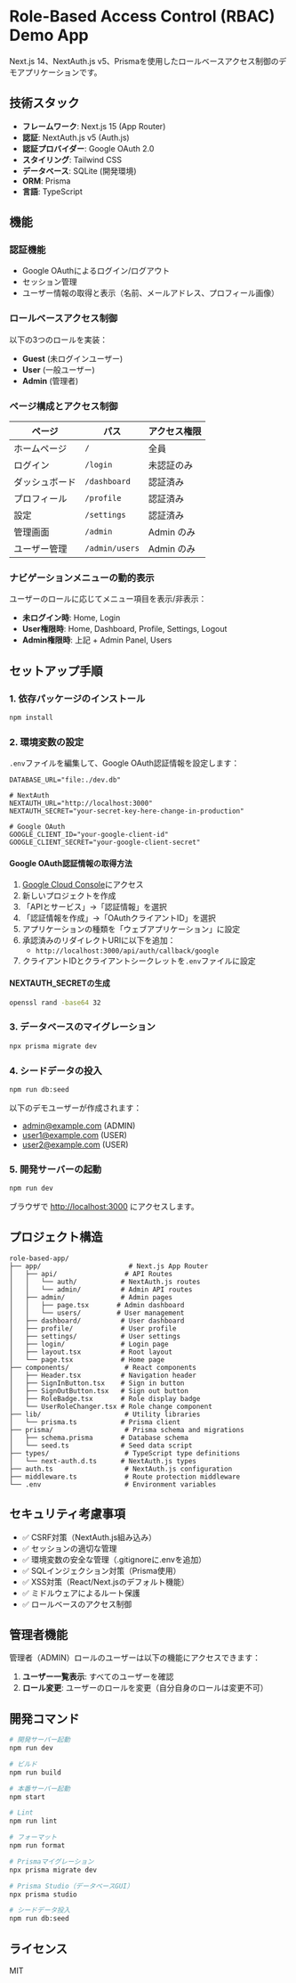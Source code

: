 # Role-Based Access Control (RBAC) Demo App

Next.js 14、NextAuth.js v5、Prismaを使用したロールベースアクセス制御のデモアプリケーションです。

## 技術スタック

- **フレームワーク**: Next.js 15 (App Router)
- **認証**: NextAuth.js v5 (Auth.js)
- **認証プロバイダー**: Google OAuth 2.0
- **スタイリング**: Tailwind CSS
- **データベース**: SQLite (開発環境)
- **ORM**: Prisma
- **言語**: TypeScript

## 機能

### 認証機能
- Google OAuthによるログイン/ログアウト
- セッション管理
- ユーザー情報の取得と表示（名前、メールアドレス、プロフィール画像）

### ロールベースアクセス制御
以下の3つのロールを実装：
- **Guest** (未ログインユーザー)
- **User** (一般ユーザー)
- **Admin** (管理者)

### ページ構成とアクセス制御

| ページ | パス | アクセス権限 |
|--------|------|-------------|
| ホームページ | `/` | 全員 |
| ログイン | `/login` | 未認証のみ |
| ダッシュボード | `/dashboard` | 認証済み |
| プロフィール | `/profile` | 認証済み |
| 設定 | `/settings` | 認証済み |
| 管理画面 | `/admin` | Admin のみ |
| ユーザー管理 | `/admin/users` | Admin のみ |

### ナビゲーションメニューの動的表示
ユーザーのロールに応じてメニュー項目を表示/非表示：
- **未ログイン時**: Home, Login
- **User権限時**: Home, Dashboard, Profile, Settings, Logout
- **Admin権限時**: 上記 + Admin Panel, Users

## セットアップ手順

### 1. 依存パッケージのインストール

```bash
npm install
```

### 2. 環境変数の設定

`.env`ファイルを編集して、Google OAuth認証情報を設定します：

```env
DATABASE_URL="file:./dev.db"

# NextAuth
NEXTAUTH_URL="http://localhost:3000"
NEXTAUTH_SECRET="your-secret-key-here-change-in-production"

# Google OAuth
GOOGLE_CLIENT_ID="your-google-client-id"
GOOGLE_CLIENT_SECRET="your-google-client-secret"
```

#### Google OAuth認証情報の取得方法

1. [Google Cloud Console](https://console.cloud.google.com/)にアクセス
2. 新しいプロジェクトを作成
3. 「APIとサービス」→「認証情報」を選択
4. 「認証情報を作成」→「OAuthクライアントID」を選択
5. アプリケーションの種類を「ウェブアプリケーション」に設定
6. 承認済みのリダイレクトURIに以下を追加：
   - `http://localhost:3000/api/auth/callback/google`
7. クライアントIDとクライアントシークレットを`.env`ファイルに設定

#### NEXTAUTH_SECRETの生成

```bash
openssl rand -base64 32
```

### 3. データベースのマイグレーション

```bash
npx prisma migrate dev
```

### 4. シードデータの投入

```bash
npm run db:seed
```

以下のデモユーザーが作成されます：
- admin@example.com (ADMIN)
- user1@example.com (USER)
- user2@example.com (USER)

### 5. 開発サーバーの起動

```bash
npm run dev
```

ブラウザで [http://localhost:3000](http://localhost:3000) にアクセスします。

## プロジェクト構造

```
role-based-app/
├── app/                      # Next.js App Router
│   ├── api/                 # API Routes
│   │   └── auth/           # NextAuth.js routes
│   │   └── admin/          # Admin API routes
│   ├── admin/              # Admin pages
│   │   ├── page.tsx       # Admin dashboard
│   │   └── users/         # User management
│   ├── dashboard/          # User dashboard
│   ├── profile/            # User profile
│   ├── settings/           # User settings
│   ├── login/              # Login page
│   ├── layout.tsx          # Root layout
│   └── page.tsx            # Home page
├── components/              # React components
│   ├── Header.tsx          # Navigation header
│   ├── SignInButton.tsx    # Sign in button
│   ├── SignOutButton.tsx   # Sign out button
│   ├── RoleBadge.tsx       # Role display badge
│   └── UserRoleChanger.tsx # Role change component
├── lib/                     # Utility libraries
│   └── prisma.ts           # Prisma client
├── prisma/                  # Prisma schema and migrations
│   ├── schema.prisma       # Database schema
│   └── seed.ts             # Seed data script
├── types/                   # TypeScript type definitions
│   └── next-auth.d.ts      # NextAuth.js types
├── auth.ts                  # NextAuth.js configuration
├── middleware.ts            # Route protection middleware
└── .env                     # Environment variables
```

## セキュリティ考慮事項

- ✅ CSRF対策（NextAuth.js組み込み）
- ✅ セッションの適切な管理
- ✅ 環境変数の安全な管理（.gitignoreに.envを追加）
- ✅ SQLインジェクション対策（Prisma使用）
- ✅ XSS対策（React/Next.jsのデフォルト機能）
- ✅ ミドルウェアによるルート保護
- ✅ ロールベースのアクセス制御

## 管理者機能

管理者（ADMIN）ロールのユーザーは以下の機能にアクセスできます：

1. **ユーザー一覧表示**: すべてのユーザーを確認
2. **ロール変更**: ユーザーのロールを変更（自分自身のロールは変更不可）

## 開発コマンド

```bash
# 開発サーバー起動
npm run dev

# ビルド
npm run build

# 本番サーバー起動
npm start

# Lint
npm run lint

# フォーマット
npm run format

# Prismaマイグレーション
npx prisma migrate dev

# Prisma Studio（データベースGUI）
npx prisma studio

# シードデータ投入
npm run db:seed
```

## ライセンス

MIT
